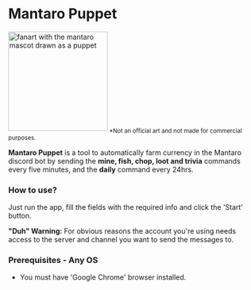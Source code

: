 # Mantaro Puppet

<img src="https://i.imgur.com/kQxu5HK.png" alt="fanart with the mantaro mascot drawn as a puppet" width="200"/><sub> *Not an official art and not made for commercial purposes.</sub>


**Mantaro Puppet** is a tool to automatically farm currency in the Mantaro discord bot by sending the **mine, fish, chop, loot and trivia** commands every five minutes, and the **daily** command every 24hrs.

### How to use?

Just run the app, fill the fields with the required info and click the 'Start' button.

**"Duh" Warning:** For obvious reasons the account you're using needs access to the server and channel you want to send the messages to.

### Prerequisites - Any OS

- You must have 'Google Chrome' browser installed.
